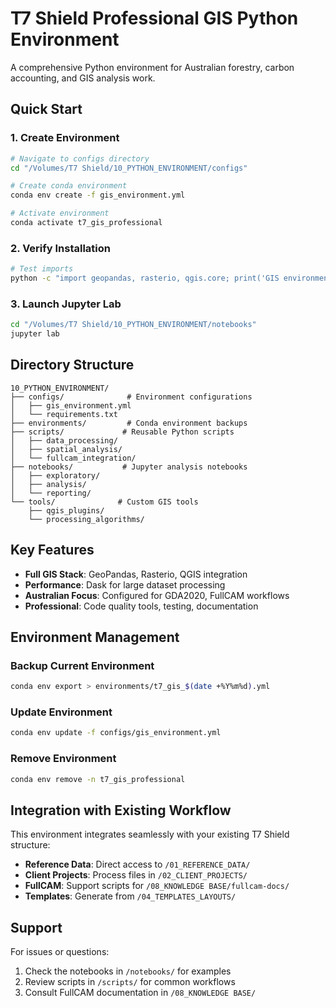 # T7 Shield Professional GIS Python Environment

A comprehensive Python environment for Australian forestry, carbon accounting, and GIS analysis work.

## Quick Start

### 1. Create Environment
```bash
# Navigate to configs directory
cd "/Volumes/T7 Shield/10_PYTHON_ENVIRONMENT/configs"

# Create conda environment
conda env create -f gis_environment.yml

# Activate environment
conda activate t7_gis_professional
```

### 2. Verify Installation
```bash
# Test imports
python -c "import geopandas, rasterio, qgis.core; print('GIS environment ready!')"
```

### 3. Launch Jupyter Lab
```bash
cd "/Volumes/T7 Shield/10_PYTHON_ENVIRONMENT/notebooks"
jupyter lab
```

## Directory Structure

```
10_PYTHON_ENVIRONMENT/
├── configs/              # Environment configurations
│   ├── gis_environment.yml
│   └── requirements.txt
├── environments/         # Conda environment backups
├── scripts/             # Reusable Python scripts
│   ├── data_processing/
│   ├── spatial_analysis/
│   └── fullcam_integration/
├── notebooks/           # Jupyter analysis notebooks
│   ├── exploratory/
│   ├── analysis/
│   └── reporting/
└── tools/              # Custom GIS tools
    ├── qgis_plugins/
    └── processing_algorithms/
```

## Key Features

- **Full GIS Stack**: GeoPandas, Rasterio, QGIS integration
- **Performance**: Dask for large dataset processing
- **Australian Focus**: Configured for GDA2020, FullCAM workflows
- **Professional**: Code quality tools, testing, documentation

## Environment Management

### Backup Current Environment
```bash
conda env export > environments/t7_gis_$(date +%Y%m%d).yml
```

### Update Environment
```bash
conda env update -f configs/gis_environment.yml
```

### Remove Environment
```bash
conda env remove -n t7_gis_professional
```

## Integration with Existing Workflow

This environment integrates seamlessly with your existing T7 Shield structure:

- **Reference Data**: Direct access to `/01_REFERENCE_DATA/`
- **Client Projects**: Process files in `/02_CLIENT_PROJECTS/`
- **FullCAM**: Support scripts for `/08_KNOWLEDGE BASE/fullcam-docs/`
- **Templates**: Generate from `/04_TEMPLATES_LAYOUTS/`

## Support

For issues or questions:
1. Check the notebooks in `/notebooks/` for examples
2. Review scripts in `/scripts/` for common workflows
3. Consult FullCAM documentation in `/08_KNOWLEDGE BASE/`
